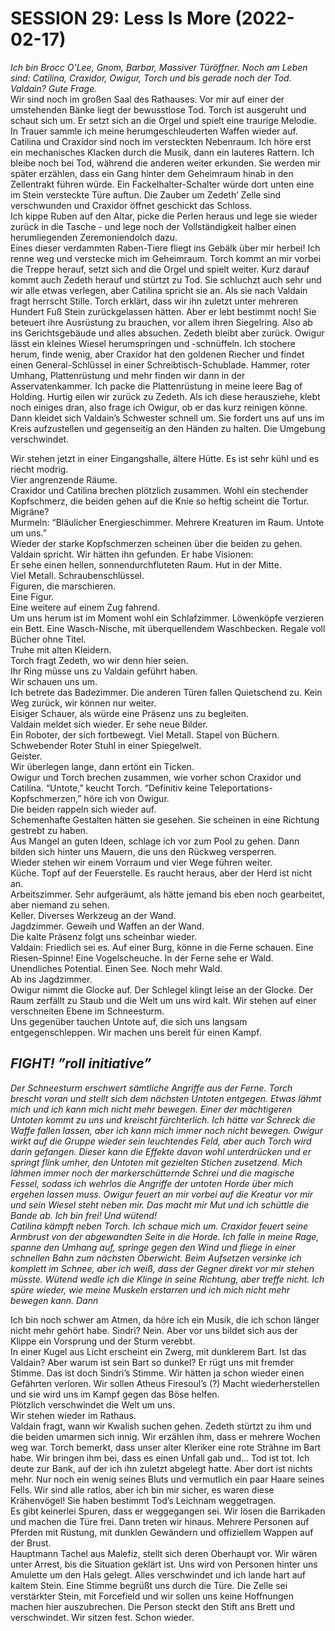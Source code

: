 # **SESSION 29: Less Is More (2022-02-17)**

*Ich bin Brocc O'Lee, Gnom, Barbar, Massiver Türöffner. Noch am Leben sind: Catilina, Craxidor, Owigur, Torch und bis gerade noch der Tod. Valdain? Gute Frage.*  
Wir sind noch im großen Saal des Rathauses. Vor mir auf einer der umstehenden Bänke liegt der bewusstlose Tod. Torch ist ausgeruht und schaut sich um. Er setzt sich an die Orgel und spielt eine traurige Melodie. In Trauer sammle ich meine herumgeschleuderten Waffen wieder auf. Catilina und Craxidor sind noch im versteckten Nebenraum. Ich höre erst ein mechanisches Klacken durch die Musik, dann ein lauteres Rattern. Ich bleibe noch bei Tod, während die anderen weiter erkunden. Sie werden mir später erzählen, dass ein Gang hinter dem Geheimraum hinab in den Zellentrakt führen würde. Ein Fackelhalter-Schalter würde dort unten eine im Stein versteckte Türe auftun.  Die Zauber um Zedeth’ Zelle sind verschwunden und Craxidor öffnet geschickt das Schloss.  
Ich kippe Ruben auf den Altar, picke die Perlen heraus und lege sie wieder zurück in die Tasche \- und lege noch der Vollständigkeit halber einen herumliegenden Zeremoniendolch dazu.  
Eines dieser verdammten Raben-Tiere fliegt ins Gebälk über mir herbei\! Ich renne weg und verstecke mich im Geheimraum. Torch kommt an mir vorbei die Treppe herauf, setzt sich and die Orgel und spielt weiter. Kurz darauf kommt auch Zedeth herauf und stürtzt zu Tod. Sie schluchzt auch sehr und wir alle etwas verlegen, aber Catilina spricht sie an. Als sie nach Valdain fragt herrscht Stille. Torch erklärt, dass wir ihn zuletzt unter mehreren Hundert Fuß Stein zurückgelassen hätten. Aber er lebt bestimmt noch\! Sie beteuert ihre Ausrüstung zu brauchen, vor allem ihren Siegelring. Also ab ins Gerichtsgebäude und alles absuchen. Zedeth bleibt aber zurück. Owigur lässt ein kleines Wiesel herumspringen und \-schnüffeln. Ich stochere herum, finde wenig, aber Craxidor hat den goldenen Riecher und findet einen General-Schlüssel in einer Schreibtisch-Schublade. Hammer, roter Umhang, Plattenrüstung und mehr finden wir dann in der Asservatenkammer. Ich packe die Plattenrüstung in meine leere Bag of Holding. Hurtig eilen wir zurück zu Zedeth. Als ich diese herausziehe, klebt noch einiges dran, also frage ich Owigur, ob er das kurz reinigen könne. Dann kleidet sich Valdain’s Schwester schnell um. Sie fordert uns auf uns im Kreis aufzustellen und gegenseitig an den Händen zu halten. Die Umgebung verschwindet.

Wir stehen jetzt in einer Eingangshalle, ältere Hütte. Es ist sehr kühl und es riecht modrig.  
Vier angrenzende Räume.  
Craxidor und Catilina brechen plötzlich zusammen. Wohl ein stechender Kopfschmerz, die beiden gehen auf die Knie so heftig scheint die Tortur. Migräne?  
Murmeln: “Bläulicher Energieschimmer. Mehrere Kreaturen im Raum. Untote um uns.”  
Wieder der starke Kopfschmerzen scheinen über die beiden zu gehen.  
Valdain spricht. Wir hätten ihn gefunden. Er habe Visionen:  
Er sehe einen hellen, sonnendurchfluteten Raum. Hut in der Mitte.  
Viel Metall. Schraubenschlüssel.  
Figuren, die marschieren.  
Eine Figur.  
Eine weitere auf einem Zug fahrend.  
Um uns herum ist im Moment wohl ein Schlafzimmer. Löwenköpfe verzieren ein Bett. Eine Wasch-Nische, mit überquellendem Waschbecken. Regale voll Bücher ohne Titel.  
Truhe mit alten Kleidern.  
Torch fragt Zedeth, wo wir denn hier seien.  
Ihr Ring müsse uns zu Valdain geführt haben.  
Wir schauen uns um.  
Ich betrete das Badezimmer. Die anderen Türen fallen Quietschend zu. Kein Weg zurück, wir können nur weiter.  
Eisiger Schauer, als würde eine Präsenz uns zu begleiten.  
Valdain meldet sich wieder. Er sehe neue Bilder.  
Ein Roboter, der sich fortbewegt. Viel Metall. Stapel von Büchern. Schwebender Roter Stuhl in einer Spiegelwelt.  
Geister.  
Wir überlegen lange, dann ertönt ein Ticken.  
Owigur und Torch brechen zusammen, wie vorher schon Craxidor und Catilina. “Untote,” keucht Torch. “Definitiv keine Teleportations-Kopfschmerzen,” höre ich von Owigur.  
Die beiden rappeln sich wieder auf.  
Schemenhafte Gestalten hätten sie gesehen. Sie scheinen in eine Richtung gestrebt zu haben.  
Aus Mangel an guten Ideen, schlage ich vor zum Pool zu gehen. Dann bilden sich hinter uns Mauern, die uns den Rückweg versperren.  
Wieder stehen wir einem Vorraum und vier Wege führen weiter.  
Küche. Topf auf der Feuerstelle. Es raucht heraus, aber der Herd ist nicht an.  
Arbeitszimmer. Sehr aufgeräumt, als hätte jemand bis eben noch gearbeitet, aber niemand zu sehen.  
Keller. Diverses Werkzeug an der Wand.  
Jagdzimmer. Geweih und Waffen an der Wand.  
Die kalte Präsenz folgt uns scheinbar wieder.  
Valdain: Friedlich sei es. Auf einer Burg, könne in die Ferne schauen. Eine Riesen-Spinne\! Eine Vogelscheuche. In der Ferne sehe er Wald. Unendliches Potential. Einen See. Noch mehr Wald.  
Ab ins Jagdzimmer.  
Owigur nimmt die Glocke auf. Der Schlegel klingt leise an der Glocke. Der Raum zerfällt zu Staub und die Welt um uns wird kalt. Wir stehen auf einer verschneiten Ebene im Schneesturm.  
Uns gegenüber tauchen Untote auf, die sich uns langsam entgegenschleppen. Wir machen uns bereit für einen Kampf.

## ***FIGHT\! ”roll initiative”***

*Der Schneesturm erschwert sämtliche Angriffe aus der Ferne. Torch brescht voran und stellt sich dem nächsten Untoten entgegen. Etwas lähmt mich und ich kann mich nicht mehr bewegen. Einer der mächtigeren Untoten kommt zu uns und kreischt fürchterlich. Ich hätte vor Schreck die Waffe fallen lassen, aber ich kann mich immer noch nicht bewegen. Owigur wirkt auf die Gruppe wieder sein leuchtendes Feld, aber auch Torch wird darin gefangen. Dieser kann die Effekte davon wohl unterdrücken und er springt flink umher, den Untoten mit gezielten Stichen zusetzend. Mich lähmen immer noch der markerschütternde Schrei und die magische Fessel, sodass ich wehrlos die Angriffe der untoten Horde über mich ergehen lassen muss. Owigur feuert an mir vorbei auf die Kreatur vor mir und sein Wiesel steht neben mir. Das macht mir Mut und ich schüttle die Bande ab. Ich bin frei\! Und wütend\!*  
*Catilina kämpft neben Torch. Ich schaue mich um. Craxidor feuert seine Armbrust von der abgewandten Seite in die Horde. Ich falle in meine Rage, spanne den Umhang auf, springe gegen den Wind und fliege in einer schnellen Bahn zum nächsten Oberwicht. Beim Aufsetzen versinke ich komplett im Schnee, aber ich weiß, dass der Gegner direkt vor mir stehen müsste. Wütend wedle ich die Klinge in seine Richtung, aber treffe nicht. Ich spüre wieder, wie meine Muskeln erstarren und ich mich nicht mehr bewegen kann. Dann* 

Ich bin noch schwer am Atmen, da höre ich ein Musik, die ich schon länger nicht mehr gehört habe. Sindri? Nein. Aber vor uns bildet sich aus der Klippe ein Vorsprung und der Sturm verebbt.  
In einer Kugel aus Licht erscheint ein Zwerg, mit dunklerem Bart. Ist das Valdain? Aber warum ist sein Bart so dunkel? Er rügt uns mit fremder Stimme. Das ist doch Sindri’s Stimme. Wir hätten ja schon wieder einen Gefährten verloren. Wir sollen Atheus Firesoul’s (?) Macht wiederherstellen und sie wird uns im Kampf gegen das Böse helfen.  
Plötzlich verschwindet die Welt um uns.  
Wir stehen wieder im Rathaus.  
Valdain fragt, wann wir Kwalish suchen gehen. Zedeth stürtzt zu ihm und die beiden umarmen sich innig. Wir erzählen ihm, dass er mehrere Wochen weg war. Torch bemerkt, dass unser alter Kleriker eine rote Strähne im Bart habe. Wir bringen ihm bei, dass es einen Unfall gab und… Tod ist tot. Ich deute zur Bank, auf der ich ihn zuletzt abgelegt hatte. Aber dort ist nichts mehr. Nur noch ein wenig seines Bluts und vermutlich ein paar Haare seines Fells. Wir sind alle ratlos, aber ich bin mir sicher, es waren diese Krähenvögel\! Sie haben bestimmt Tod’s Leichnam weggetragen.  
Es gibt keinerlei Spuren, dass er weggegangen sei. Wir lösen die Barrikaden und machen die Türe frei. Dann treten wir hinaus. Mehrere Personen auf Pferden mit Rüstung, mit dunklen Gewändern und offiziellem Wappen auf der Brust.  
Hauptmann Tachel aus Malefiz, stellt sich deren Oberhaupt vor. Wir wären unter Arrest, bis die Situation geklärt ist. Uns wird von Personen hinter uns Amulette um den Hals gelegt. Alles verschwindet und ich lande hart auf kaltem Stein. Eine Stimme begrüßt uns durch die Türe. Die Zelle sei verstärkter Stein, mit Forcefield und wir sollen uns keine Hoffnungen machen hier auszubrechen. Die Person steckt den Stift ans Brett und verschwindet. Wir sitzen fest. Schon wieder.
